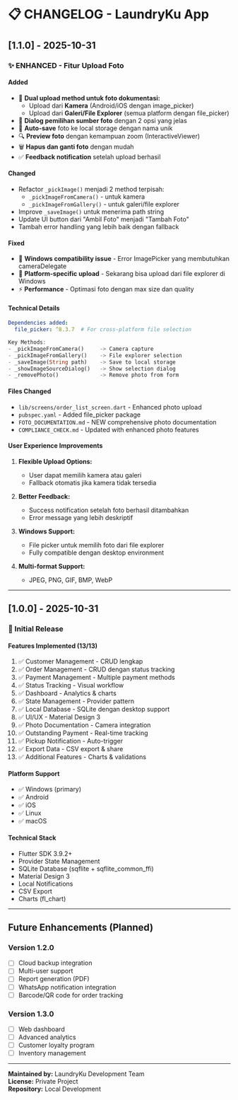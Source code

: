 # 📋 CHANGELOG - LaundryKu App

## [1.1.0] - 2025-10-31

### ✨ ENHANCED - Fitur Upload Foto

#### Added
- 📸 **Dual upload method untuk foto dokumentasi:**
  - Upload dari **Kamera** (Android/iOS dengan image_picker)
  - Upload dari **Galeri/File Explorer** (semua platform dengan file_picker)
- 🎯 **Dialog pemilihan sumber foto** dengan 2 opsi yang jelas
- 💾 **Auto-save** foto ke local storage dengan nama unik
- 🔍 **Preview foto** dengan kemampuan zoom (InteractiveViewer)
- 🗑️ **Hapus dan ganti foto** dengan mudah
- ✅ **Feedback notification** setelah upload berhasil

#### Changed
- Refactor `_pickImage()` menjadi 2 method terpisah:
  - `_pickImageFromCamera()` - untuk kamera
  - `_pickImageFromGallery()` - untuk galeri/file explorer
- Improve `_saveImage()` untuk menerima path string
- Update UI button dari "Ambil Foto" menjadi "Tambah Foto"
- Tambah error handling yang lebih baik dengan fallback

#### Fixed
- 🐛 **Windows compatibility issue** - Error ImagePicker yang membutuhkan cameraDelegate
- 🐛 **Platform-specific upload** - Sekarang bisa upload dari file explorer di Windows
- ⚡ **Performance** - Optimasi foto dengan max size dan quality

#### Technical Details
```yaml
Dependencies added:
  file_picker: ^8.3.7  # For cross-platform file selection
```

```dart
Key Methods:
- _pickImageFromCamera()     -> Camera capture
- _pickImageFromGallery()    -> File explorer selection  
- _saveImage(String path)    -> Save to local storage
- _showImageSourceDialog()   -> Show selection dialog
- _removePhoto()             -> Remove photo from form
```

#### Files Changed
- `lib/screens/order_list_screen.dart` - Enhanced photo upload
- `pubspec.yaml` - Added file_picker package
- `FOTO_DOCUMENTATION.md` - NEW comprehensive photo documentation
- `COMPLIANCE_CHECK.md` - Updated with enhanced photo features

#### User Experience Improvements
1. **Flexible Upload Options:**
   - User dapat memilih kamera atau galeri
   - Fallback otomatis jika kamera tidak tersedia
   
2. **Better Feedback:**
   - Success notification setelah foto berhasil ditambahkan
   - Error message yang lebih deskriptif
   
3. **Windows Support:**
   - File picker untuk memilih foto dari file explorer
   - Fully compatible dengan desktop environment

4. **Multi-format Support:**
   - JPEG, PNG, GIF, BMP, WebP

---

## [1.0.0] - 2025-10-31

### 🎉 Initial Release

#### Features Implemented (13/13)
1. ✅ Customer Management - CRUD lengkap
2. ✅ Order Management - CRUD dengan status tracking
3. ✅ Payment Management - Multiple payment methods
4. ✅ Status Tracking - Visual workflow
5. ✅ Dashboard - Analytics & charts
6. ✅ State Management - Provider pattern
7. ✅ Local Database - SQLite dengan desktop support
8. ✅ UI/UX - Material Design 3
9. ✅ Photo Documentation - Camera integration
10. ✅ Outstanding Payment - Real-time tracking
11. ✅ Pickup Notification - Auto-trigger
12. ✅ Export Data - CSV export & share
13. ✅ Additional Features - Charts & validations

#### Platform Support
- ✅ Windows (primary)
- ✅ Android
- ✅ iOS
- ✅ Linux
- ✅ macOS

#### Technical Stack
- Flutter SDK 3.9.2+
- Provider State Management
- SQLite Database (sqflite + sqflite_common_ffi)
- Material Design 3
- Local Notifications
- CSV Export
- Charts (fl_chart)

---

## Future Enhancements (Planned)

### Version 1.2.0
- [ ] Cloud backup integration
- [ ] Multi-user support
- [ ] Report generation (PDF)
- [ ] WhatsApp notification integration
- [ ] Barcode/QR code for order tracking

### Version 1.3.0
- [ ] Web dashboard
- [ ] Advanced analytics
- [ ] Customer loyalty program
- [ ] Inventory management

---

**Maintained by:** LaundryKu Development Team  
**License:** Private Project  
**Repository:** Local Development
